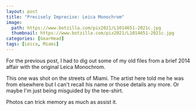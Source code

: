 ```yaml
---
layout: post
title: "Precisely Imprecise: Leica Monochrom"
image:
  path: https://www.botzilla.com/pix2021/L1014651-2021c.jpg
  thumbnail: https://www.botzilla.com/pix2021/L1014651-2021c.jpg
categories: [GearHead]
tags: [Leica, Miami]
---
```


For the previous post, I had to dig out some of my old files from a brief 2014 affair with the original Leica Monochrom.

This one was shot on the streets of Miami. The artist here told me he was from elsewhere but I can't recall his name or those details any more. Or maybe I'm just being misguided by the tee-shirt.

Photos can trick memory as much as assist it.
